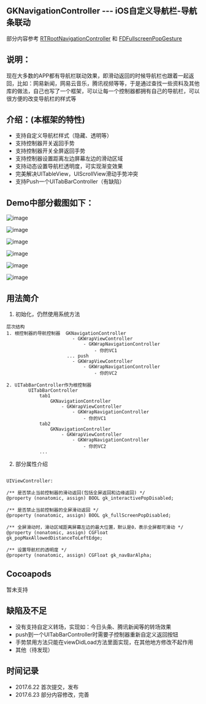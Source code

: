 ## GKNavigationController --- iOS自定义导航栏-导航条联动
部分内容参考 [RTRootNavigationController](https://github.com/rickytan/RTRootNavigationController) 和 [FDFullscreenPopGesture](https://github.com/forkingdog/FDFullscreenPopGesture)

## 说明：

现在大多数的APP都有导航栏联动效果，即滑动返回的时候导航栏也跟着一起返回，比如：网易新闻，网易云音乐，腾讯视频等等，于是通过查找一些资料及其他库的做法，自己也写了一个框架，可以让每一个控制器都拥有自己的导航栏，可以很方便的改变导航栏的样式等

## 介绍：(本框架的特性)

   * 支持自定义导航栏样式（隐藏、透明等）
   * 支持控制器开关返回手势
   * 支持控制器开关全屏返回手势
   * 支持控制器设置距离左边屏幕左边的滑动区域
   * 支持动态设置导航栏透明度，可实现渐变效果
   * 完美解决UITableView，UIScrollView滑动手势冲突
   * 支持Push一个UITabBarController（有缺陷）
    
## Demo中部分截图如下：

![image](https://github.com/QuintGao/GKNavigationController/blob/master/GKNavigationControllerDemo/001.png)

![image](https://github.com/QuintGao/GKNavigationController/blob/master/GKNavigationControllerDemo/002.png)

![image](https://github.com/QuintGao/GKNavigationController/blob/master/GKNavigationControllerDemo/003.png)

![image](https://github.com/QuintGao/GKNavigationController/blob/master/GKNavigationControllerDemo/004.png)

![image](https://github.com/QuintGao/GKNavigationController/blob/master/GKNavigationControllerDemo/005.png)

![image](https://github.com/QuintGao/GKNavigationController/blob/master/GKNavigationControllerDemo/006.png)

## 用法简介

1.  初始化，仍然使用系统方法

```
层次结构
1. 根控制器的导航控制器  GKNavigationController
                        - GKWrapViewController
                            - GKWrapNavigationController
                                - 你的VC1
                      ... push
                        - GKWrapViewController
                            - GKWrapNavigationController
                                - 你的VC2

2. UITabBarController作为根控制器
        UITabBarController
            tab1
                GKNavigationController
                    - GKWrapViewController
                        - GKWrapNavigationController
                            - 你的VC1
            tab2
                GKNavigationController
                    - GKWrapViewController
                        - GKWrapNavigationController
                            - 你的VC2
            ...

```

2. 部分属性介绍
```

UIViewController:

/** 是否禁止当前控制器的滑动返回(包括全屏返回和边缘返回) */
@property (nonatomic, assign) BOOL gk_interactivePopDisabled;

/** 是否禁止当前控制器的全屏滑动返回 */
@property (nonatomic, assign) BOOL gk_fullScreenPopDisabled;

/** 全屏滑动时，滑动区域距离屏幕左边的最大位置，默认是0，表示全屏都可滑动 */
@property (nonatomic, assign) CGFloat gk_popMaxAllowedDistanceToLeftEdge;

/** 设置导航栏的透明度 */
@property (nonatomic, assign) CGFloat gk_navBarAlpha;

```

## Cocoapods
暂未支持

## 缺陷及不足
* 没有支持自定义转场，实现如：今日头条、腾讯新闻等的转场效果
* push到一个UITabBarController时需要子控制器重新自定义返回按钮
* 手势禁用方法只能在viewDidLoad方法里面实现，在其他地方修改不起作用
* 其他（待发现）

## 时间记录
* 2017.6.22 首次提交，发布
* 2017.6.23 部分内容修改，完善
